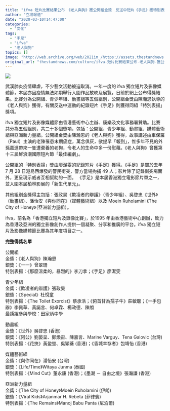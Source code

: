 ```yaml
---
title: "ifva 短片比賽結果公布　《老人與狗》獲公開組金獎　反送中短片《手足》獲特別表揚"
author: "立場報道"
date: "2020-03-10T14:47:00"
categories:
  - "文化"
tags:
  - "手足"
  - "ifva"
  - "老人與狗"
topics: []
image: "http://web.archive.org/web/2021im_/https://assets.thestandnews.com/media/photos/Untitled-1-22_OIrsA_koh1w4W.png"
original_url: "thestandnews.com/culture/ifva-短片比賽結果公布-老人與狗-獲公開組金獎-反送中短片-手足-獲特別表揚"
---
```

![](http://web.archive.org/web/2021im_/https://assets.thestandnews.com/media/photos/Untitled-1-22_OIrsA_koh1w4W.png)

武漢肺炎疫情肆虐，不少藝文活動被迫取消。一年一度的 ifva 獨立短片及影像媒體節，本屆亦因疫情無法如期舉行入圍作品放映及展覽，日前於網上公布得獎結果。比賽分為公開組、青少年組、動畫組等五個組別，公開組金獎由陳瀚恩執導的《老人與狗》獲得，有關反送中運動的紀錄短片《手足》則獲得同組「特別表揚」獎項。

ifva 獨立短片及影像媒體節由香港藝術中心主辦、康樂及文化事務署贊助。比賽共分為五個組別，共二十多個獎項，包括：公開組、青少年組、動畫組、媒體藝術組與亞洲新力量組。公開組金獎由陳瀚恩的《老人與狗》獲得，故事講述由車保羅（Paul）主演的老陳罹患末期癌症，萬念俱灰，欲提早「報到」，惟多年不見的外孫嘉進帶來一隻遭棄養的老狗，令老人的生命中多一份慰藉。《老人與狗》曾獲第十三屆鮮浪潮國際短片節「最佳編劇」。 

公開組的「特別表揚」獎由廖潔雯的紀錄短片《手足》獲得。《手足》是關於去年 7 月 28 日港島西爆發的警民衝突，警方當場拘捕 49 人；影片除了記錄衝突場面外，更呈現示威者互相幫助的一面。 《手足》是本屆香港獨立電影節片單之一，並入圍本屆柏林影展的「新生代單元」。

其他組別金獎得主包括：張政昊《欺凌者的辯護》（青少年組）、吳啓忠《世外》（動畫組）、潘怡安《與你同在》（媒體藝術組）以及 Moein Ruholamini 《The City of Honey》（亞洲新力量組）。

ifva，前名為「香港獨立短片及錄像比賽」，於1995 年由香港藝術中心創辦，致力為香港及亞洲的獨立影像創作人提供一個凝聚、分享和推廣的平台。ifva 獨立短片及影像媒體節比賽為其年度項目之一。

**完整得獎名單**

公開組  
金獎：《老人與狗》陳瀚恩  
銀獎：《一一》曾翠珊  
特別表揚：《那麼溫柔的，暴烈的》李刀拿；《手足》廖潔雯  
  
青少年組  
金獎：《欺凌者的辯護》張政昊  
銀獎：《Special》杜悅童  
特別表揚：《The Toilet Exorcist》蔡承浩；《俯首甘為孺子牛》莊敏聰；《一手包辦》李佩華、黃諾言、何卓霖、楊政德、陳朗  
最踴躍參與學校：田家炳中學  
  
動畫組  
金獎：《世外》吳啓忠 (香港)  
銀獎：《阿公》劉晏呈、鄭煥宙、陳嘉言、Marine Varguy、Tena Galovic (台灣)  
特別表揚：《花抉》黃盈堃、吳穎蕎 (香港)；《香城幸存者》包靖怡 (香港)  
  
媒體藝術組  
金獎：《與你同在》潘怡安 (台灣)  
銀獎：《Life/Time》Witaya Junma (泰國)  
特別表揚：《Mind Cut》董永康 (香港)；《墨潮 － 自由之境》張瀚謙 (香港)  
  
亞洲新力量組  
金獎：《The City of Honey》Moein Ruholamini (伊朗)  
銀獎：《Viral Kids》Arjanmar H. Rebeta (菲律賓)  
特別表揚：《The Remains》Manoj Babu Panta (尼泊爾)